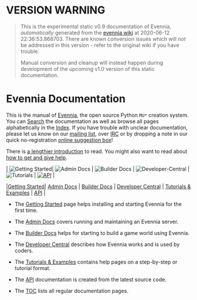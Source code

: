 # VERSION WARNING

> This is the experimental static v0.9 documentation of Evennia, _automatically_ generated from the 
> [evennia wiki](https://github.com/evennia/evennia/wiki/) at 2020-06-12 22:36:53.868703.
> There are known conversion issues which  will _not_ be addressed in this version - refer to 
> the original wiki if you have trouble.
>
> Manual conversion and cleanup will instead happen during development of the upcoming v1.0
> version of this static documentation. 


# Evennia Documentation

This is the manual of [Evennia](http://www.evennia.com), the open source Python `MU*` creation system.
You can [Search][search] the documentation as well as browse all pages alphabetically in the
[Index](./Wiki-Index). If you have trouble with unclear documentation, please let us know on our
[mailing list][group], over [IRC][chat] or by dropping a note in our quick no-registration [online
suggestion box][form]!

There is [a lengthier introduction](./Evennia-Introduction) to read. You might also want to read about
[how to get and give help](./How-To-Get-And-Give-Help).

| ![Getting Started][icon_new]| ![Admin Docs][icon_admin] | ![Builder Docs][icon_builder] | ![Developer-Central][icon_devel] | ![Tutorials][icon_tutorial] | [![API][icon_API]](api:evennia) |

|[Getting Started](./Getting-Started)| [Admin Docs](./Administrative-Docs) | [Builder Docs](./Builder-Docs) | [Developer Central](./Developer-Central) | [Tutorials & Examples](./Tutorials) | [API](api:evennia) |

- The [Getting Started](./Getting-Started) page helps installing and starting Evennia for the first time.
- The [Admin Docs](./Administrative-Docs) covers running and maintaining an Evennia server.
- The [Builder Docs](./Builder-Docs) helps for starting to build a game world using Evennia.
- The [Developer Central](./Developer-Central) describes how Evennia works and is used by coders.
- The [Tutorials & Examples](./Tutorials) contains help pages on a step-by-step or tutorial format.
- The [API](api:evennia) documentation is created from the latest source code.

 - The [TOC](./toc) lists all regular documentation pages.


[search]: https://www.google.com/cse/publicurl?cx=010440404980795145992:6ztkvqc46je
[group]: https://groups.google.com/forum/#%21forum/evennia
[chat]: http://tinyurl.com/p22oofg
[form]: http://tinyurl.com/c4tue23
[icon_new]: https://raw.githubusercontent.com/wiki/evennia/evennia/images/bright4.png
[icon_admin]: https://raw.githubusercontent.com/wiki/evennia/evennia/images/speedometer26.png
[icon_builder]: https://raw.githubusercontent.com/wiki/evennia/evennia/images/toolbox3.png
[icon_devel]: https://raw.githubusercontent.com/wiki/evennia/evennia/images/technical.png
[icon_tutorial]: https://raw.githubusercontent.com/wiki/evennia/evennia/images/living1.png
[icon_API]: https://raw.githubusercontent.com/wiki/evennia/evennia/images/python3.png
